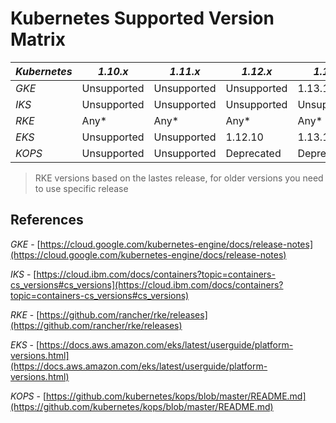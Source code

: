 # Kubernetes Supported Version Matrix
| *Kubernetes* | *1.10.x*    | *1.11.x*    | *1.12.x*    | *1.13.x*    | *1.14.x*   | *1.15.x* | *1.16.x* | *1.17.x* | *1.18.x* |
|--------------|-------------|-------------|-------------|-------------|------------|----------|----------|----------|----------|
| *GKE*        | Unsupported | Unsupported | Unsupported | 1.13.12     | 1.14.10    | 1.15.9   | 1.16.8   | preview  | X        |
| *IKS*        | Unsupported | Unsupported | Unsupported | Unsupported | Deprecated | 1.15.11  | 1.16.8   | 1.17.4   | X        |
| *RKE*        | Any*        | Any*        | Any*        | Any*        | 1.14.9     | 1.15.11  | 1.16.8   | 1.17.4   | X        |
| *EKS*        | Unsupported | Unsupported | 1.12.10     | 1.13.12     | 1.14.9     | 1.15.10  | X        | X        | X        |
| *KOPS*       | Unsupported | Unsupported | Deprecated  | Deprecated  | 1.14.x     | 1.15.x   | 1.16.x   | X        | X        |

> RKE versions based on the lastes release, for older versions you need to use specific release

## References
*GKE* - [https://cloud.google.com/kubernetes-engine/docs/release-notes](https://cloud.google.com/kubernetes-engine/docs/release-notes)

*IKS* - [https://cloud.ibm.com/docs/containers?topic=containers-cs_versions#cs_versions](https://cloud.ibm.com/docs/containers?topic=containers-cs_versions#cs_versions)

*RKE* - [https://github.com/rancher/rke/releases](https://github.com/rancher/rke/releases)

*EKS* - [https://docs.aws.amazon.com/eks/latest/userguide/platform-versions.html](https://docs.aws.amazon.com/eks/latest/userguide/platform-versions.html)

*KOPS* - [https://github.com/kubernetes/kops/blob/master/README.md](https://github.com/kubernetes/kops/blob/master/README.md)
